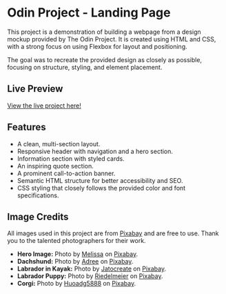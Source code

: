 # Odin Project - Landing Page

This project is a demonstration of building a webpage from a design mockup provided by The Odin Project. It is created using HTML and CSS, with a strong focus on using Flexbox for layout and positioning.

The goal was to recreate the provided design as closely as possible, focusing on structure, styling, and element placement.

## Live Preview

[View the live project here!](https://olekkut.github.io/odin-landing-page/)

## Features

* A clean, multi-section layout.
* Responsive header with navigation and a hero section.
* Information section with styled cards.
* An inspiring quote section.
* A prominent call-to-action banner.
* Semantic HTML structure for better accessibility and SEO.
* CSS styling that closely follows the provided color and font specifications.

## Image Credits

All images used in this project are from [Pixabay](https://pixabay.com/) and are free to use. Thank you to the talented photographers for their work.

* **Hero Image:** Photo by [Melissa](https://pixabay.com/users/melissa197-43093801/) on [Pixabay](https://pixabay.com/photos/dog-puppy-pooch-domestic-animal-8781844/).
* **Dachshund:** Photo by [Adree](https://pixabay.com/users/adree85-39726172/) on [Pixabay](https://pixabay.com/photos/dachshund-dog-pooch-puppy-canine-8282161/).
* **Labrador in Kayak:** Photo by [Jatocreate](https://pixabay.com/users/jatocreate-5529266/) on [Pixabay](https://pixabay.com/photos/labrador-kayak-black-labrador-7392840/).
* **Labrador Puppy:** Photo by [Riedelmeier](https://pixabay.com/users/riedelmeier-130476/) on [Pixabay](https://pixabay.com/photos/labrador-dog-mammal-animal-8128379/).
* **Corgi:** Photo by [Huoadg5888](https://pixabay.com/users/huoadg5888-8934889/) on [Pixabay](https://pixabay.com/photos/dog-pet-corgi-canine-breed-animal-3389729/).